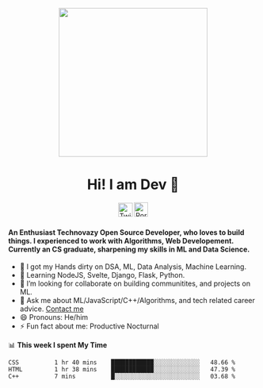
<p align= "center"><img src="https://media.giphy.com/media/p4NLw3I4U0idi/giphy.gif" width="300"></p>


<h1 align="center" style= "font-size=100%">Hi! I am Dev 👋</h1>
<p align= "center" style= "color:blue"><a href="https://twitter.com/devtweeets" class="fancybox" target="_blank" rel="external"><img src="https://image.flaticon.com/icons/svg/2111/2111738.svg" width="29" height="28" alt="Twitter" title="Twitter"></a>
  <a href="https://codewithdev.github.io/" class="fancybox" target="_blank" rel="internal"><img src="https://image.flaticon.com/icons/svg/2799/2799936.svg" width="28" height="29" alt="Portfolio" title="Portfolio"></a></p>

####  An Enthusiast Technovazy Open Source Developer, who loves to build things. I experienced to work with Algorithms, Web Developement. Currently an CS graduate, sharpening my skills in ML and Data Science. 

- 🔭 I got my Hands dirty on DSA, ML, Data Analysis, Machine Learning.
- 🌱 Learning NodeJS, Svelte, Django, Flask, Python.
- 👯 I’m looking for collaborate on building communitites, and projects on ML. 
- 💬 Ask me about ML/JavaScript/C++/Algorithms, and tech related career advice. [Contact me](mailto:idevprakaash@hotmail.com)
- 😄 Pronouns: He/him
- ⚡ Fun fact about me: Productive Nocturnal


📊 **This week I spent My Time**
<!--START_SECTION:waka-->
```text
CSS          1 hr 40 mins    ████████████░░░░░░░░░░░░░   48.66 % 
HTML         1 hr 38 mins    ████████████░░░░░░░░░░░░░   47.39 % 
C++          7 mins          █░░░░░░░░░░░░░░░░░░░░░░░░   03.68 % 
```
<!--END_SECTION:waka-->

